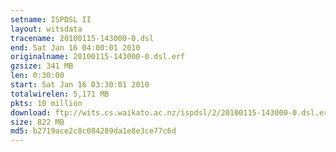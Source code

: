 ```yaml
---
setname: ISPDSL II
layout: witsdata
tracename: 20100115-143000-0.dsl
end: Sat Jan 16 04:00:01 2010
originalname: 20100115-143000-0.dsl.erf
gzsize: 341 MB
len: 0:30:00
start: Sat Jan 16 03:30:01 2010
totalwirelen: 5,171 MB
pkts: 10 million
download: ftp://wits.cs.waikato.ac.nz/ispdsl/2/20100115-143000-0.dsl.erf.gz
size: 822 MB
md5: b2719ace2c8c084289da1e8e3ce77c6d
---
```

